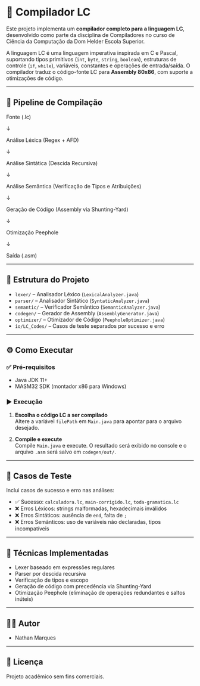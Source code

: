 # 🧠 Compilador LC

Este projeto implementa um **compilador completo para a linguagem LC**, desenvolvido como parte da disciplina de Compiladores no curso de Ciência da Computação da Dom Helder Escola Superior.

A linguagem LC é uma linguagem imperativa inspirada em C e Pascal, suportando tipos primitivos (`int`, `byte`, `string`, `boolean`), estruturas de controle (`if`, `while`), variáveis, constantes e operações de entrada/saída. O compilador traduz o código-fonte LC para **Assembly 80x86**, com suporte a otimizações de código.

---

## 🚀 Pipeline de Compilação

Fonte (.lc)

↓

Análise Léxica (Regex + AFD)

↓

Análise Sintática (Descida Recursiva)

↓

Análise Semântica (Verificação de Tipos e Atribuições)

↓

Geração de Código (Assembly via Shunting-Yard)

↓

Otimização Peephole

↓

Saída (.asm)


---

## 🧱 Estrutura do Projeto

- `lexer/` – Analisador Léxico (`LexicalAnalyzer.java`)
- `parser/` – Analisador Sintático (`SyntaticAnalyzer.java`)
- `semantic/` – Verificador Semântico (`SemanticAnalyzer.java`)
- `codegen/` – Gerador de Assembly (`AssemblyGenerator.java`)
- `optimizer/` – Otimizador de Código (`PeepholeOptimizer.java`)
- `io/LC_Codes/` – Casos de teste separados por sucesso e erro

---

## ⚙️ Como Executar

### ✅ Pré-requisitos

- Java JDK 11+
- MASM32 SDK (montador x86 para Windows)

### ▶️ Execução

1. **Escolha o código LC a ser compilado**  
   Altere a variável `filePath` em `Main.java` para apontar para o arquivo desejado.

2. **Compile e execute**  
   Compile `Main.java` e execute. O resultado será exibido no console e o arquivo `.asm` será salvo em `codegen/out/`.

---

## 🧪 Casos de Teste

Inclui casos de sucesso e erro nas análises:

- ✅ Sucesso: `calculadora.lc`, `main-corrigido.lc`, `toda-gramatica.lc`
- ❌ Erros Léxicos: strings malformadas, hexadecimais inválidos
- ❌ Erros Sintáticos: ausência de `end`, falta de `;`
- ❌ Erros Semânticos: uso de variáveis não declaradas, tipos incompatíveis

---

## 🧠 Técnicas Implementadas

- Lexer baseado em expressões regulares
- Parser por descida recursiva
- Verificação de tipos e escopo
- Geração de código com precedência via Shunting-Yard
- Otimização Peephole (eliminação de operações redundantes e saltos inúteis)

---

## 👨‍💻 Autor

- Nathan Marques

---

## 📜 Licença

Projeto acadêmico sem fins comerciais.
